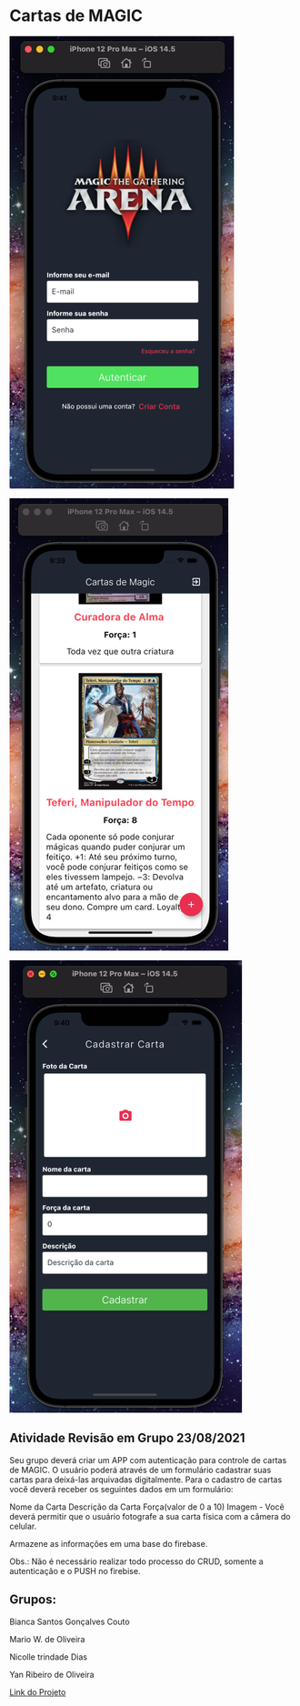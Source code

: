 # Cartas de MAGIC

![Screenshot](./prints/login.png)

![Screenshot](./prints/home.png)

![Screenshot](./prints/cadastro.png)

## Atividade Revisão em Grupo 23/08/2021

Seu grupo deverá criar um APP com autenticação para controle de cartas de MAGIC. O usuário poderá através de um formulário cadastrar suas cartas para deixá-las arquivadas digitalmente. Para o cadastro de cartas você deverá receber os seguintes dados em um formulário:

Nome da Carta
Descrição da Carta
Força(valor de 0 a 10)
Imagem - Você deverá permitir que o usuário fotografe a sua carta física com a câmera do celular.

Armazene as informações em uma base do firebase.

Obs.: Não é necessário realizar todo processo do CRUD, somente a autenticação e o PUSH no firebise.

## Grupos:

Bianca Santos Gonçalves Couto

Mario W. de Oliveira

Nicolle trindade Dias

Yan Ribeiro de Oliveira

[Link do Projeto](https://github.com/Yan22Oliveira/Trabalho-Jogadores-UNO)

